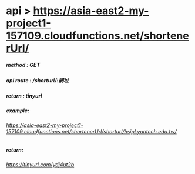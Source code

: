 # api > https://asia-east2-my-project1-157109.cloudfunctions.net/shortenerUrl/

##### method : GET
##### api route : /shorturl/:網址
##### return : tinyurl


##### example:
###### https://asia-east2-my-project1-157109.cloudfunctions.net/shortenerUrl/shorturl/hsipl.yuntech.edu.tw/

##### return: 
###### https://tinyurl.com/ydj4ut2b
